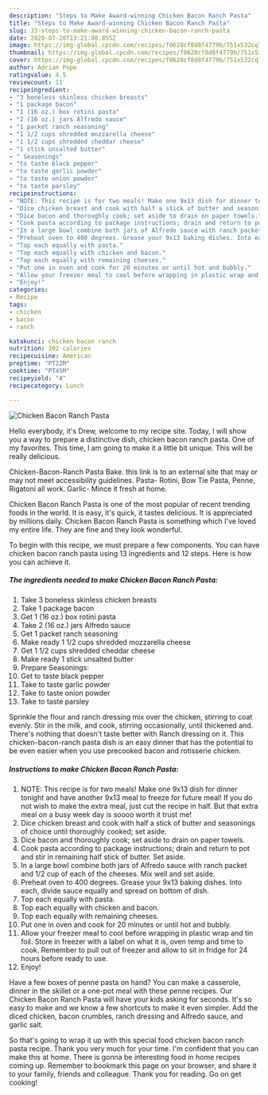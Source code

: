 ```yaml
---
description: "Steps to Make Award-winning Chicken Bacon Ranch Pasta"
title: "Steps to Make Award-winning Chicken Bacon Ranch Pasta"
slug: 33-steps-to-make-award-winning-chicken-bacon-ranch-pasta
date: 2020-07-28T13:21:00.855Z
image: https://img-global.cpcdn.com/recipes/f0628cf8d8f4779b/751x532cq70/chicken-bacon-ranch-pasta-recipe-main-photo.jpg
thumbnail: https://img-global.cpcdn.com/recipes/f0628cf8d8f4779b/751x532cq70/chicken-bacon-ranch-pasta-recipe-main-photo.jpg
cover: https://img-global.cpcdn.com/recipes/f0628cf8d8f4779b/751x532cq70/chicken-bacon-ranch-pasta-recipe-main-photo.jpg
author: Adrian Pope
ratingvalue: 4.5
reviewcount: 11
recipeingredient:
- "3 boneless skinless chicken breasts"
- "1 package bacon"
- "1 (16 oz.) box rotini pasta"
- "2 (16 oz.) jars Alfredo sauce"
- "1 packet ranch seasoning"
- "1 1/2 cups shredded mozzarella cheese"
- "1 1/2 cups shredded cheddar cheese"
- "1 stick unsalted butter"
- " Seasonings"
- "to taste black pepper"
- "to taste garlic powder"
- "to taste onion powder"
- "to taste parsley"
recipeinstructions:
- "NOTE: This recipe is for two meals! Make one 9x13 dish for dinner tonight and have another 9x13 meal to freeze for future meal! If you do not wish to make the extra meal, just cut the recipe in half. But that extra meal on a busy week day is soooo worth it trust me!"
- "Dice chicken breast and cook with half a stick of butter and seasonings of choice until thoroughly cooked; set aside."
- "Dice bacon and thoroughly cook; set aside to drain on paper towels."
- "Cook pasta according to package instructions; drain and return to pot and stir in remaining half stick of butter. Set aside."
- "In a large bowl combine both jars of Alfredo sauce with ranch packet and 1/2 cup of each of the cheeses. Mix well and set aside."
- "Preheat oven to 400 degrees. Grease your 9x13 baking dishes. Into each, divide sauce equally and spread on bottom of dish."
- "Top each equally with pasta."
- "Top each equally with chicken and bacon."
- "Top each equally with remaining cheeses."
- "Put one in oven and cook for 20 minutes or until hot and bubbly."
- "Allow your freezer meal to cool before wrapping in plastic wrap and tin foil. Store in freezer with a label on what it is, oven temp and time to cook. Remember to pull out of freezer and allow to sit in fridge for 24 hours before ready to use."
- "Enjoy!"
categories:
- Recipe
tags:
- chicken
- bacon
- ranch

katakunci: chicken bacon ranch 
nutrition: 202 calories
recipecuisine: American
preptime: "PT22M"
cooktime: "PT45M"
recipeyield: "4"
recipecategory: Lunch

---
```



![Chicken Bacon Ranch Pasta](https://img-global.cpcdn.com/recipes/f0628cf8d8f4779b/751x532cq70/chicken-bacon-ranch-pasta-recipe-main-photo.jpg)

Hello everybody, it's Drew, welcome to my recipe site. Today, I will show you a way to prepare a distinctive dish, chicken bacon ranch pasta. One of my favorites. This time, I am going to make it a little bit unique. This will be really delicious.

Chicken-Bacon-Ranch Pasta Bake. this link is to an external site that may or may not meet accessibility guidelines. Pasta- Rotini, Bow Tie Pasta, Penne, Rigatoni all work. Garlic- Mince it fresh at home.

Chicken Bacon Ranch Pasta is one of the most popular of recent trending foods in the world. It is easy, it's quick, it tastes delicious. It is appreciated by millions daily. Chicken Bacon Ranch Pasta is something which I've loved my entire life. They are fine and they look wonderful.


To begin with this recipe, we must prepare a few components. You can have chicken bacon ranch pasta using 13 ingredients and 12 steps. Here is how you can achieve it.

<!--inarticleads1-->

##### The ingredients needed to make Chicken Bacon Ranch Pasta:

1. Take 3 boneless skinless chicken breasts
1. Take 1 package bacon
1. Get 1 (16 oz.) box rotini pasta
1. Take 2 (16 oz.) jars Alfredo sauce
1. Get 1 packet ranch seasoning
1. Make ready 1 1/2 cups shredded mozzarella cheese
1. Get 1 1/2 cups shredded cheddar cheese
1. Make ready 1 stick unsalted butter
1. Prepare  Seasonings:
1. Get to taste black pepper
1. Take to taste garlic powder
1. Take to taste onion powder
1. Take to taste parsley


Sprinkle the flour and ranch dressing mix over the chicken, stirring to coat evenly. Stir in the milk, and cook, stirring occasionally, until thickened and. There&#39;s nothing that doesn&#39;t taste better with Ranch dressing on it. This chicken-bacon-ranch pasta dish is an easy dinner that has the potential to be even easier when you use precooked bacon and rotisserie chicken. 

<!--inarticleads2-->

##### Instructions to make Chicken Bacon Ranch Pasta:

1. NOTE: This recipe is for two meals! Make one 9x13 dish for dinner tonight and have another 9x13 meal to freeze for future meal! If you do not wish to make the extra meal, just cut the recipe in half. But that extra meal on a busy week day is soooo worth it trust me!
1. Dice chicken breast and cook with half a stick of butter and seasonings of choice until thoroughly cooked; set aside.
1. Dice bacon and thoroughly cook; set aside to drain on paper towels.
1. Cook pasta according to package instructions; drain and return to pot and stir in remaining half stick of butter. Set aside.
1. In a large bowl combine both jars of Alfredo sauce with ranch packet and 1/2 cup of each of the cheeses. Mix well and set aside.
1. Preheat oven to 400 degrees. Grease your 9x13 baking dishes. Into each, divide sauce equally and spread on bottom of dish.
1. Top each equally with pasta.
1. Top each equally with chicken and bacon.
1. Top each equally with remaining cheeses.
1. Put one in oven and cook for 20 minutes or until hot and bubbly.
1. Allow your freezer meal to cool before wrapping in plastic wrap and tin foil. Store in freezer with a label on what it is, oven temp and time to cook. Remember to pull out of freezer and allow to sit in fridge for 24 hours before ready to use.
1. Enjoy!


Have a few boxes of penne pasta on hand? You can make a casserole, dinner in the skillet or a one-pot meal with these penne recipes. Our Chicken Bacon Ranch Pasta will have your kids asking for seconds. It&#39;s so easy to make and we know a few shortcuts to make it even simpler. Add the diced chicken, bacon crumbles, ranch dressing and Alfredo sauce, and garlic salt. 

So that's going to wrap it up with this special food chicken bacon ranch pasta recipe. Thank you very much for your time. I'm confident that you can make this at home. There is gonna be interesting food in home recipes coming up. Remember to bookmark this page on your browser, and share it to your family, friends and colleague. Thank you for reading. Go on get cooking!
